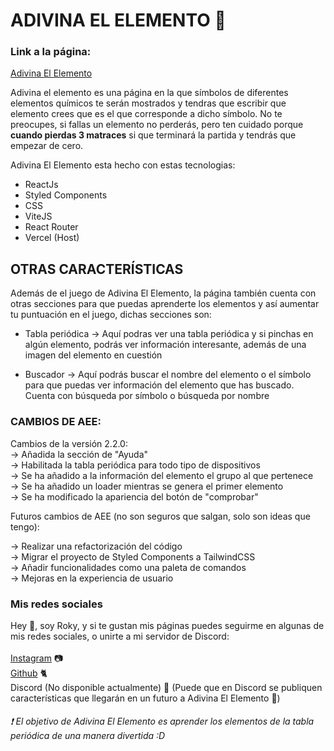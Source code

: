 # ADIVINA EL ELEMENTO 🧪
### Link a la página:

[Adivina El Elemento](https://adivinaelelemento.vercel.app)

Adivina el elemento es una página en la que símbolos de diferentes elementos químicos te serán mostrados y tendras que escribir que elemento crees que es el que corresponde a dicho símbolo.
No te preocupes, si fallas un elemento no perderás, pero ten cuidado porque **cuando pierdas 3 matraces** si que terminará la partida y tendrás que empezar de cero.

Adivina El Elemento esta hecho con estas tecnologias:

- ReactJs
- Styled Components
- CSS
- ViteJS
- React Router
- Vercel (Host)

## OTRAS CARACTERÍSTICAS

Además de el juego de Adivina El Elemento, la página también cuenta con otras secciones para que puedas aprenderte los elementos y así aumentar tu puntuación en el juego, dichas secciones son: 

- Tabla periódica -> Aquí podras ver una tabla periódica y si pinchas en algún elemento, podrás ver información interesante, además de una imagen del elemento en cuestión

- Buscador -> Aquí podrás buscar el nombre del elemento o el símbolo para que puedas ver información del elemento que has buscado. Cuenta con búsqueda por símbolo o búsqueda por nombre

### CAMBIOS DE AEE:

Cambios de la versión 2.2.0: <br>
-> Añadida la sección de "Ayuda" <br>
-> Habilitada la tabla periódica para todo tipo de dispositivos <br>
-> Se ha añadido a la información del elemento el grupo al que pertenece <br>
-> Se ha añadido un loader mientras se genera el primer elemento <br>
-> Se ha modificado la apariencia del botón de "comprobar" <br>

Futuros cambios de AEE (no son seguros que salgan, solo son ideas que tengo):

-> Realizar una refactorización del código <br> 
-> Migrar el proyecto de Styled Components a TailwindCSS <br>
-> Añadir funcionalidades como una paleta de comandos <br>
-> Mejoras en la experiencia de usuario <br>


### Mis redes sociales

Hey 👋, soy Roky, y si te gustan mis páginas puedes seguirme en algunas de mis redes sociales, o unirte a mi servidor de Discord:
<br><br>
[Instagram](https://www.instagram.com/kirkydev_30/) 📷
<br>
[Github](https://github.com/Roky3029) 🐈
<br>
Discord (No disponible actualmente) 🎤
(Puede que en Discord se publiquen características que llegarán en un futuro a Adivina El Elemento 👀)

###### ❗ El objetivo de Adivina El Elemento es aprender los elementos de la tabla periódica de una manera divertida :D
